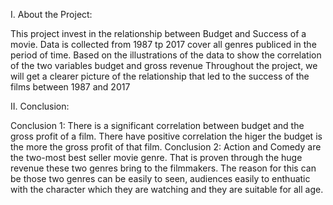 I. About the Project:

This project invest in the relationship between Budget and Success of a movie. Data is collected from 1987 tp 2017 cover all genres publiced in the period of time. Based on the illustrations of the data to show the correlation of the two variables budget and gross revenue
Throughout the project, we will get a clearer picture of the relationship that led to the success of the films between 1987 and 2017

II. Conclusion:

Conclusion 1: There is a significant correlation between budget and the gross profit of a film.
There have positive correlation the higer the budget is the more the gross profit of that film.
Conclusion 2: Action and Comedy are the two-most best seller movie genre.
That is proven through the huge revenue these two genres bring to the filmmakers. The reason for this can be those two genres can be easily to seen, audiences easily to enthuatic with the character which they are watching and they are suitable for all age.
